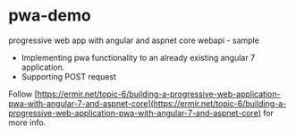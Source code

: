 # pwa-demo
progressive web app with angular and aspnet core webapi - sample

- Implementing pwa functionality to an already existing angular 7 application.
- Supporting POST request

Follow [https://ermir.net/topic-6/building-a-progressive-web-application-pwa-with-angular-7-and-aspnet-core](https://ermir.net/topic-6/building-a-progressive-web-application-pwa-with-angular-7-and-aspnet-core) for more info.
